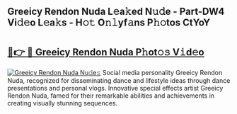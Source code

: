 ## Greeicy Rendon Nuda L𝚎a𝚔ed N𝚞𝚍e - Part-DW4 Vi𝚍𝚎o L𝚎a𝚔s - H𝚘𝚝 O𝚗𝚕yf𝚊ns P𝚑𝚘tos CtYoY

# <h2><a href="http://kf3ag5o.oniu.top/?m=Greeicy+Rendon+Nuda">🔗👉 🔴 Greeicy Rendon Nuda P𝚑ot𝚘𝚜 V𝚒d𝚎o</a></h2>

[![Greeicy Rendon Nuda Nu𝚍e𝚜](https://i.imgur.com/0qMVB7G.gif)](http://kf3ag5o.oniu.top/?m=Greeicy+Rendon+Nuda)
Social media personality Greeicy Rendon Nuda, recognized for disseminating dance and lifestyle ideas through dance presentations and personal vlogs. Innovative special effects artist Greeicy Rendon Nuda, famed for their remarkable abilities and achievements in creating visually stunning sequences.  
